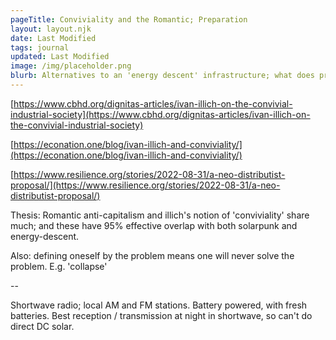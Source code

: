 ```yaml
---
pageTitle: Conviviality and the Romantic; Preparation 
layout: layout.njk
date: Last Modified 
tags: journal
updated: Last Modified
image: /img/placeholder.png
blurb: Alternatives to an 'energy descent' infrastructure; what does preparedness look like?   
---
```


[https://www.cbhd.org/dignitas-articles/ivan-illich-on-the-convivial-industrial-society](https://www.cbhd.org/dignitas-articles/ivan-illich-on-the-convivial-industrial-society)

[https://econation.one/blog/ivan-illich-and-conviviality/](https://econation.one/blog/ivan-illich-and-conviviality/)

[https://www.resilience.org/stories/2022-08-31/a-neo-distributist-proposal/](https://www.resilience.org/stories/2022-08-31/a-neo-distributist-proposal/)


Thesis:  Romantic anti-capitalism and illich's notion of 'conviviality' share much;  and these have 95% effective overlap with both solarpunk and energy-descent.

Also:  defining oneself by the problem means one will never solve the problem.  E.g. 'collapse'

--

Shortwave radio; local AM and FM stations. Battery powered, with fresh batteries. Best reception / transmission at night in shortwave, so can't do direct DC solar.


 




